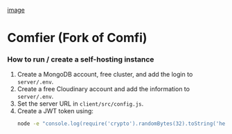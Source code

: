 [image]()
# Comfier (Fork of Comfi)

### How to run / create a self-hosting instance

1. Create a MongoDB account, free cluster, and add the login to `server/.env`.
2. Create a free Cloudinary account and add the information to `server/.env`.
3. Set the server URL in `client/src/config.js`.
4. Create a JWT token using:
   ```bash
   node -e "console.log(require('crypto').randomBytes(32).toString('hex'));"
   ```